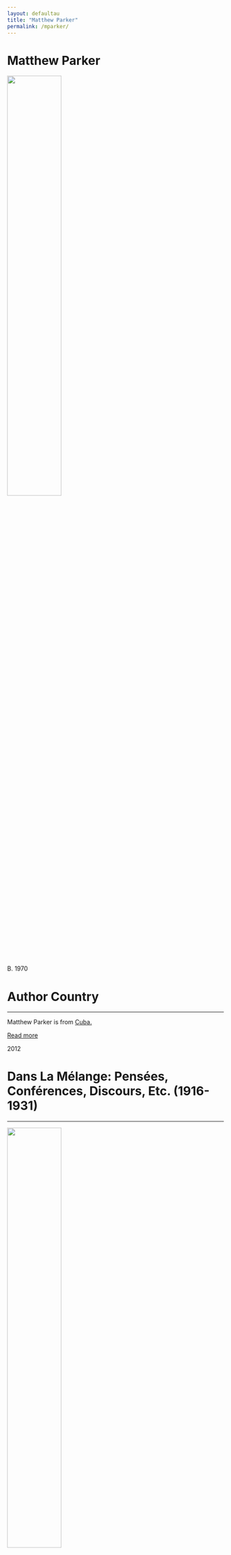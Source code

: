 ```yaml
---
layout: defaultau
title: "Matthew Parker"
permalink: /mparker/
---
```

<!-- partial:index.partial.html -->
<div class="content">
     <h1>Matthew Parker</h1>
    <div class="quote">
        <div><img src="https://images4.penguinrandomhouse.com/author/52028" height="50%" width = "50%" class="logo"></div>
    </div>
    <div class="timeline">
        <div style="padding-bottom:100px;"></div>
        <div class="block">
             <div class="date right"><p class="right"> B. 1970 </p></div>
            <div class="dot"></div>
            <div class="left first">
            <div class="author_country">
                <h1>Author Country</h1><hr>
          <div class="aclocation">  <p>Matthew Parker is from <a href="http://localhost:4000/62">Cuba.</a></p></div>
              <div class="acreadmore">  <a href="https://en.wikipedia.org/wiki/Matthew_Parker_(author)" target="_blank">Read more</a></div>
            </div>
            </div>
        <div class="block">
            <div class="date left"><p class="left">2012</p></div>
            <div class="dot"></div>
            <div class="right">
                <h1>Dans La Mélange: Pensées, Conférences, Discours, Etc. (1916-1931)</h1><hr>
                <p><img src="https://pictures.abebooks.com/inventory/md/md30333753769.jpg" height="50%" width = "50%"></p>
                <p>
                Language: English<br/>
                Publisher: Walker and Company<br/>
                Pub_location: Paris, France<br/>
                Genre: Nonfiction Book<br/>
                Length: <br/>                   </p>
            </div>
        </div>

